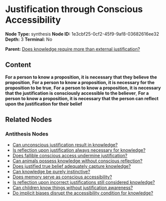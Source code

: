 # Justification through Conscious Accessibility

**Node Type:** synthesis
**Node ID:** 1e3cbf25-0cf2-45f9-9af8-03682616ee32
**Depth:** 3
**Terminal:** No

**Parent:** [Does knowledge require more than external justification?](does-knowledge-require-more-than-external-justification-antithesis-486e8981-c0ab-4a5f-b053-01c6850a3218.md)

## Content

**For a person to know a proposition, it is necessary that they believe the proposition**, **For a person to know a proposition, it is necessary for the proposition to be true**, **For a person to know a proposition, it is necessary that the justification is consciously accessible to the believer**, **For a person to know a proposition, it is necessary that the person can reflect upon the justification for their belief**

## Related Nodes

### Antithesis Nodes

- [Can unconscious justification result in knowledge?](can-unconscious-justification-result-in-knowledge-antithesis-131a554a-e561-4a17-ace1-d1ad003a5d74.md)
- [Is reflection upon justification always necessary for knowledge?](is-reflection-upon-justification-always-necessary-for-knowledge-antithesis-19eb83ff-aab2-4b4b-8dde-6ce9de0fd558.md)
- [Does fallible conscious access undermine justification?](does-fallible-conscious-access-undermine-justification-antithesis-151dc1ea-6068-4984-a488-d76371127df8.md)
- [Can animals possess knowledge without conscious reflection?](can-animals-possess-knowledge-without-conscious-reflection-antithesis-8733c31a-d2b3-4556-84cd-851b698faaa5.md)
- [Does justified true belief adequately capture knowledge?](does-justified-true-belief-adequately-capture-knowledge-antithesis-d392cb2f-17c5-4bc5-bc09-a1d279368acf.md)
- [Can knowledge be purely instinctive?](can-knowledge-be-purely-instinctive-antithesis-c4e8e322-b6ab-454b-ad2e-988a730c30a6.md)
- [Does memory serve as conscious accessibility?](does-memory-serve-as-conscious-accessibility-antithesis-a50ac787-b368-4e77-9c9d-e984d2e6e465.md)
- [Is reflection upon incorrect justifications still considered knowledge?](is-reflection-upon-incorrect-justifications-still-considered-knowledge-antithesis-73bc4ebe-9099-4f28-a4ba-e69f807f5a76.md)
- [Can children know things without justification awareness?](can-children-know-things-without-justification-awareness-antithesis-f1d12435-afb3-4ccc-9f9d-5573c867b6fb.md)
- [Do implicit biases disrupt the accessibility condition for knowledge?](do-implicit-biases-disrupt-the-accessibility-condition-for-knowledge-antithesis-0d9c1693-f7c0-4e5d-a64f-b384bc349e06.md)
